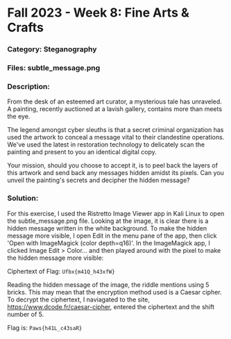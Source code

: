 # Fall 2023 - Week 8: Fine Arts & Crafts

### Category: Steganography

### Files: subtle_message.png

### Description: 
From the desk of an esteemed art curator, a mysterious tale has unraveled. A painting, recently auctioned at a lavish gallery, contains more than meets the eye. 

The legend amongst cyber sleuths is that a secret criminal organization has used the artwork to conceal a message vital to their clandestine operations. We've used the latest in restoration technology to delicately scan the painting and present to you an identical digital copy. 

Your mission, should you choose to accept it, is to peel back the layers of this artwork and send back any messages hidden amidst its pixels. 
Can you unveil the painting's secrets and decipher the hidden message?

### Solution:
For this exercise, I used the Ristretto Image Viewer app in Kali Linux to open the subtle_message.png file. Looking at the image, it is clear there is a hidden message written in the white background. To make the hidden message more visible, I open Edit in the menu pane of the app, then click 'Open with ImageMagick (color depth=q16)'. In the ImageMagick app, I clicked Image Edit > Color... and then played around with the pixel to make the hidden message more visible: 

Ciphertext of Flag: `Ufbx{m41Q_h43xfW}`

Reading the hidden message of the image, the riddle mentions using 5 bricks. This may mean that the encryption method used is a Caesar cipher. To decrypt the ciphertext, I naviagated to the site, https://www.dcode.fr/caesar-cipher, entered the ciphertext and the shift number of 5.

Flag is: `Paws{h41L_c43saR}`

